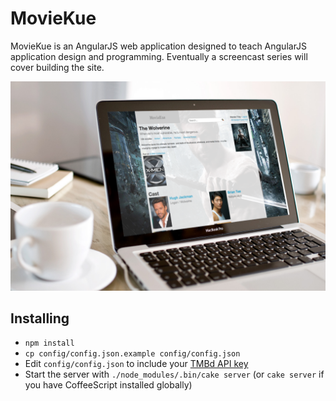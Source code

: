 MovieKue
========

MovieKue is an AngularJS web application designed to teach AngularJS application design and programming. Eventually a screencast series will cover building the site.

![MovieKue](media/moviekue-ss-dev-place.png)

Installing
----------

 * `npm install`
 * `cp config/config.json.example config/config.json`
 * Edit `config/config.json` to include your [TMBd API key](http://www.themoviedb.org/faq/api)
 * Start the server with `./node_modules/.bin/cake server` (or `cake server` if you have CoffeeScript installed globally)
